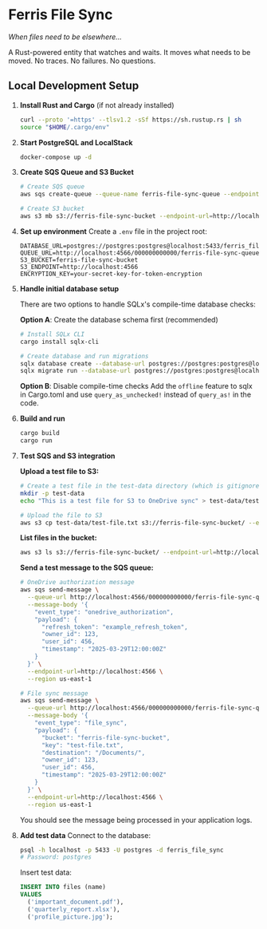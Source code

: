 # Ferris File Sync

*When files need to be elsewhere...*

A Rust-powered entity that watches and waits. It moves what needs to be moved.
No traces. No failures. No questions.

## Local Development Setup

1. **Install Rust and Cargo** (if not already installed)
   ```bash
   curl --proto '=https' --tlsv1.2 -sSf https://sh.rustup.rs | sh
   source "$HOME/.cargo/env"
   ```

2. **Start PostgreSQL and LocalStack**
   ```bash
   docker-compose up -d
   ```

3. **Create SQS Queue and S3 Bucket**
   ```bash
   # Create SQS queue
   aws sqs create-queue --queue-name ferris-file-sync-queue --endpoint-url=http://localhost:4566 --region us-east-1
   
   # Create S3 bucket
   aws s3 mb s3://ferris-file-sync-bucket --endpoint-url=http://localhost:4566 --region us-east-1
   ```

4. **Set up environment**
   Create a `.env` file in the project root:
   ```
   DATABASE_URL=postgres://postgres:postgres@localhost:5433/ferris_file_sync
   QUEUE_URL=http://localhost:4566/000000000000/ferris-file-sync-queue
   S3_BUCKET=ferris-file-sync-bucket
   S3_ENDPOINT=http://localhost:4566
   ENCRYPTION_KEY=your-secret-key-for-token-encryption
   ```

5. **Handle initial database setup**

   There are two options to handle SQLx's compile-time database checks:

   **Option A**: Create the database schema first (recommended)
   ```bash
   # Install SQLx CLI
   cargo install sqlx-cli

   # Create database and run migrations
   sqlx database create --database-url postgres://postgres:postgres@localhost:5433/ferris_file_sync
   sqlx migrate run --database-url postgres://postgres:postgres@localhost:5433/ferris_file_sync
   ```

   **Option B**: Disable compile-time checks
   Add the `offline` feature to sqlx in Cargo.toml and use `query_as_unchecked!` instead of `query_as!` in the code.

6. **Build and run**
   ```bash
   cargo build
   cargo run
   ```

7. **Test SQS and S3 integration**
   
   **Upload a test file to S3:**
   ```bash
   # Create a test file in the test-data directory (which is gitignored)
   mkdir -p test-data
   echo "This is a test file for S3 to OneDrive sync" > test-data/test-file.txt
   
   # Upload the file to S3
   aws s3 cp test-data/test-file.txt s3://ferris-file-sync-bucket/ --endpoint-url=http://localhost:4566 --region us-east-1
   ```
   
   **List files in the bucket:**
   ```bash
   aws s3 ls s3://ferris-file-sync-bucket/ --endpoint-url=http://localhost:4566 --region us-east-1
   ```
   
   **Send a test message to the SQS queue:**
   
   ```bash
   # OneDrive authorization message
   aws sqs send-message \
     --queue-url http://localhost:4566/000000000000/ferris-file-sync-queue \
     --message-body '{
       "event_type": "onedrive_authorization",
       "payload": {
         "refresh_token": "example_refresh_token",
         "owner_id": 123,
         "user_id": 456,
         "timestamp": "2025-03-29T12:00:00Z"
       }
     }' \
     --endpoint-url=http://localhost:4566 \
     --region us-east-1
   ```

   ```bash
   # File sync message
   aws sqs send-message \
     --queue-url http://localhost:4566/000000000000/ferris-file-sync-queue \
     --message-body '{
       "event_type": "file_sync",
       "payload": {
         "bucket": "ferris-file-sync-bucket",
         "key": "test-file.txt",
         "destination": "/Documents/",
         "owner_id": 123,
         "user_id": 456,
         "timestamp": "2025-03-29T12:00:00Z"
       }
     }' \
     --endpoint-url=http://localhost:4566 \
     --region us-east-1
   ```
   
   You should see the message being processed in your application logs.

8. **Add test data**
   Connect to the database:
   ```bash
   psql -h localhost -p 5433 -U postgres -d ferris_file_sync
   # Password: postgres
   ```

   Insert test data:
   ```sql
   INSERT INTO files (name)
   VALUES
     ('important_document.pdf'),
     ('quarterly_report.xlsx'),
     ('profile_picture.jpg');
   ```